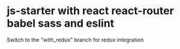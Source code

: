 # js-starter with react react-router babel sass and eslint

Switch to the "with_redux" branch for redux integration
